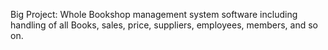 Big Project: Whole Bookshop management system software including handling of all Books, sales, price, suppliers, employees, members, and so on.
